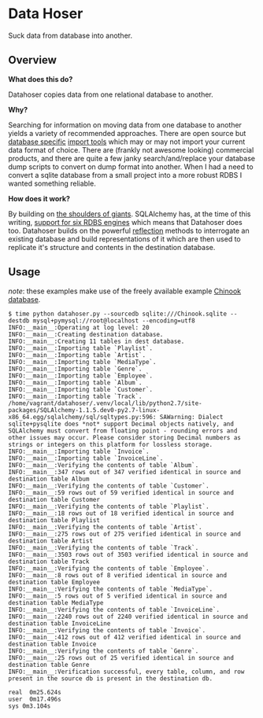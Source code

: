 # Data Hoser
Suck data from database into another.

## Overview

**What does this do?**

Datahoser copies data from one relational database to another.

**Why?**

Searching for information on moving data from one database to another yields a variety of recommended approaches. There are open source but [database specific](http://dev.mysql.com/doc/workbench/en/wb-admin-export-import-table.html) [import tools](http://pgloader.io/) which may or may not import your current data format of choice. There are (frankly not awesome looking) commercial products, and there are quite a few janky search/and/replace your database dump scripts to convert on dump format into another. When I had a need to convert a sqlite database from a small project into a more robust RDBS I wanted something reliable.

**How does it work?**

By building on [the shoulders of giants](http://www.sqlalchemy.org/). SQLAlchemy has, at the time of this writing, [support for six RDBS engines](http://docs.sqlalchemy.org/en/latest/dialects/) which means that Datahoser does too. Datahoser builds on the powerful [reflection](http://docs.sqlalchemy.org/en/latest/core/reflection.html) methods to interrogate an existing database and build representations of it which are then used to replicate it's structure and contents in the destination database.

## Usage

*note*: these examples make use of the freely available example [Chinook database](http://chinookdatabase.codeplex.com/).

```
$ time python datahoser.py --sourcedb sqlite:///Chinook.sqlite --destdb mysql+pymysql://root@localhost --encoding=utf8
INFO:__main__:Operating at log level: 20
INFO:__main__:Creating destination database.
INFO:__main__:Creating 11 tables in dest database.
INFO:__main__:Importing table `Playlist`.
INFO:__main__:Importing table `Artist`.
INFO:__main__:Importing table `MediaType`.
INFO:__main__:Importing table `Genre`.
INFO:__main__:Importing table `Employee`.
INFO:__main__:Importing table `Album`.
INFO:__main__:Importing table `Customer`.
INFO:__main__:Importing table `Track`.
/home/vagrant/datahoser/.venv/local/lib/python2.7/site-packages/SQLAlchemy-1.1.5.dev0-py2.7-linux-x86_64.egg/sqlalchemy/sql/sqltypes.py:596: SAWarning: Dialect sqlite+pysqlite does *not* support Decimal objects natively, and SQLAlchemy must convert from floating point - rounding errors and other issues may occur. Please consider storing Decimal numbers as strings or integers on this platform for lossless storage.
INFO:__main__:Importing table `Invoice`.
INFO:__main__:Importing table `InvoiceLine`.
INFO:__main__:Verifying the contents of table `Album`.
INFO:__main__:347 rows out of 347 verified identical in source and destination table Album
INFO:__main__:Verifying the contents of table `Customer`.
INFO:__main__:59 rows out of 59 verified identical in source and destination table Customer
INFO:__main__:Verifying the contents of table `Playlist`.
INFO:__main__:18 rows out of 18 verified identical in source and destination table Playlist
INFO:__main__:Verifying the contents of table `Artist`.
INFO:__main__:275 rows out of 275 verified identical in source and destination table Artist
INFO:__main__:Verifying the contents of table `Track`.
INFO:__main__:3503 rows out of 3503 verified identical in source and destination table Track
INFO:__main__:Verifying the contents of table `Employee`.
INFO:__main__:8 rows out of 8 verified identical in source and destination table Employee
INFO:__main__:Verifying the contents of table `MediaType`.
INFO:__main__:5 rows out of 5 verified identical in source and destination table MediaType
INFO:__main__:Verifying the contents of table `InvoiceLine`.
INFO:__main__:2240 rows out of 2240 verified identical in source and destination table InvoiceLine
INFO:__main__:Verifying the contents of table `Invoice`.
INFO:__main__:412 rows out of 412 verified identical in source and destination table Invoice
INFO:__main__:Verifying the contents of table `Genre`.
INFO:__main__:25 rows out of 25 verified identical in source and destination table Genre
INFO:__main__:Verification successful, every table, column, and row present in the source db is present in the destination db.

real  0m25.624s
user  0m17.496s
sys 0m3.104s
```
